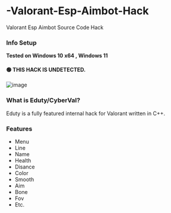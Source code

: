 # -Valorant-Esp-Aimbot-Hack
 Valorant Esp Aimbot Source Code Hack

### Info Setup
**Tested on Windows 10 x64 ,  Windows 11**

#### 🟢 THIS HACK IS UNDETECTED.
![image](https://user-images.githubusercontent.com/96410571/147380460-77ab6505-ad0c-4b65-88ba-816b91dd454f.png)


### What is Eduty/CyberVal?

Eduty is a fully featured internal hack for Valorant written in C++.

### Features
* Menu
* Line
* Name
* Health
* Disance
* Color
* Smooth
* Aim
* Bone
* Fov
* Etc.

